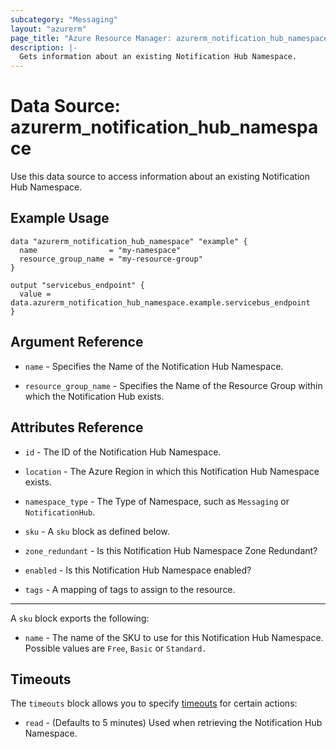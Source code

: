```yaml
---
subcategory: "Messaging"
layout: "azurerm"
page_title: "Azure Resource Manager: azurerm_notification_hub_namespace"
description: |-
  Gets information about an existing Notification Hub Namespace.
---
```


# Data Source: azurerm_notification_hub_namespace

Use this data source to access information about an existing Notification Hub Namespace.

## Example Usage

```hcl
data "azurerm_notification_hub_namespace" "example" {
  name                = "my-namespace"
  resource_group_name = "my-resource-group"
}

output "servicebus_endpoint" {
  value = data.azurerm_notification_hub_namespace.example.servicebus_endpoint
}
```

## Argument Reference

* `name` - Specifies the Name of the Notification Hub Namespace.

* `resource_group_name` - Specifies the Name of the Resource Group within which the Notification Hub exists.

## Attributes Reference

* `id` - The ID of the Notification Hub Namespace.

* `location` - The Azure Region in which this Notification Hub Namespace exists.

* `namespace_type` - The Type of Namespace, such as `Messaging` or `NotificationHub`.

* `sku` - A `sku` block as defined below.

* `zone_redundant` - Is this Notification Hub Namespace Zone Redundant?

* `enabled` - Is this Notification Hub Namespace enabled?

* `tags` - A mapping of tags to assign to the resource.

---

A `sku` block exports the following:

* `name` - The name of the SKU to use for this Notification Hub Namespace. Possible values are `Free`, `Basic` or `Standard.`

## Timeouts

The `timeouts` block allows you to specify [timeouts](https://www.terraform.io/language/resources/syntax#operation-timeouts) for certain actions:

* `read` - (Defaults to 5 minutes) Used when retrieving the Notification Hub Namespace.
